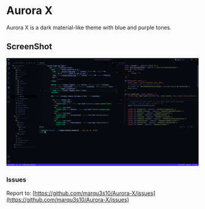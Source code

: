 # Aurora X
Aurora X is a dark material-like theme with blue and purple tones.

## ScreenShot
![Aurora X Theme](https://github.com/menuRivera/Aurora-X/raw/master/images/screenshot.png)

### Issues
Report to: [https://github.com/marqu3s10/Aurora-X/issues](https://github.com/marqu3s10/Aurora-X/issues)
